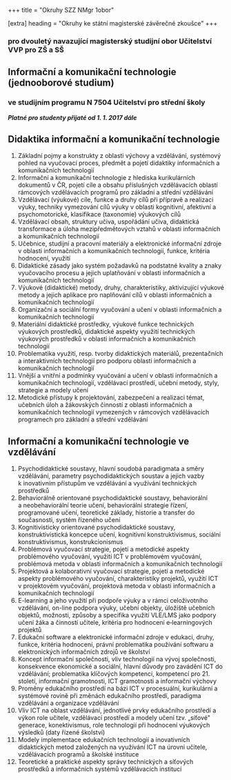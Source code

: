 +++
title = "Okruhy SZZ NMgr 1obor" 

[extra]
heading = "Okruhy ke státní magisterské závěrečné zkoušce"
+++

### pro dvouletý navazující magisterský studijní obor Učitelství VVP pro ZŠ a SŠ
## Informační a komunikační technologie (jednooborové studium)
### ve studijním programu N 7504 Učitelství pro střední školy

***Platné pro studenty přijaté od 1. 1. 2017 dále***

## **Didaktika informační a komunikační technologie**

1.  Základní pojmy a konstrukty z oblasti výchovy a vzdělávání,
    systémový pohled na vyučovací proces, předmět a pojetí didaktiky
    informačních a komunikačních technologií
2.  Informační a komunikační technologie z hlediska kurikulárních
    dokumentů v ČR, pojetí cíle a obsahu příslušných vzdělávacích
    oblastí rámcových vzdělávacích programů pro základní a střední
    vzdělávání
3.  Vzdělávací (výukové) cíle, funkce a druhy cílů při přípravě a
    realizaci výuky, techniky vymezování cílů výuky v oblasti
    kognitivní, afektivní a psychomotorické, klasifikace (taxonomie)
    výukových cílů 
4.  Vzdělávací obsah, struktury učiva, uspořádání učiva, didaktická
    transformace a úloha mezipředmětových vztahů v oblasti informačních
    a komunikačních technologií
5.  Učebnice, studijní a pracovní materiály a elektronické informační
    zdroje v oblasti informačních a komunikačních technologií, funkce,
    kritéria hodnocení, využití   
6.  Didaktické zásady jako systém požadavků na podstatné kvality a znaky
    vyučovacího procesu a jejich uplatňování v oblasti informačních a
    komunikačních technologií
7.  Výukové (didaktické) metody, druhy, charakteristiky, aktivizující
    výukové metody a jejich aplikace pro naplňování cílů v oblasti
    informačních a komunikačních technologií
8.  Organizační a sociální formy vyučování a učení v oblasti
    informačních a komunikačních technologií
9.  Materiální didaktické prostředky, výukové funkce technických
    výukových prostředků, didaktické aspekty využití technických
    výukových prostředků v oblasti informačních a komunikačních
    technologií
10. Problematika využití, resp. tvorby didaktických materiálů,
    prezentačních a interaktivních technologií pro podporu oblasti
    informačních a komunikačních technologií  
11. Vnější a vnitřní a podmínky vyučování a učení v oblasti informačních
    a komunikačních technologií, vzdělávací prostředí, učební metody,
    styly, strategie a modely učení
12. Metodické přístupy k projektování, zabezpečení a realizaci témat,
    učebních úloh a žákovských činností z oblasti informačních a
    komunikačních technologií vymezených v rámcových vzdělávacích
    programech pro základní a střední vzdělávání

## **Informační a komunikační technologie ve vzdělávání**

1.  Psychodidaktické soustavy, hlavní soudobá paradigmata a směry
    vzdělávání, parametry psychodidaktických soustav a jejich vazby
    k inovativním přístupům ve vzdělávání a využívání technických
    prostředků
2.  Behaviorálně orientované psychodidaktické soustavy, behaviorální
    a neobehaviorální teorie učení, behaviorální strategie řízení,
    programované učení, teoretické základy, historie a transfer do
    současnosti, systém řízeného učení
3.  Kognitivisticky orientované psychodidaktické soustavy,
    konstruktivistická koncepce učení, kognitivní konstruktivismus,
    sociální konstruktivismus, konstrukcionismus
4.  Problémová vyučovací strategie, pojetí a metodické aspekty
    problémového vyučování, využití ICT v problémovém vyučování,
    problémová metoda v oblasti informačních a komunikačních technologií
5.  Projektová a kolaborativní vyučovací strategie, pojetí a metodické
    aspekty problémového vyučování, charakteristiky projektů, využití
    ICT v projektovém vyučování, projektová metoda v oblasti
    informačních a komunikačních technologií
6.  E-learning a jeho využití při podpoře výuky a v rámci celoživotního
    vzdělávání, on-line podpora výuky, učební objekty, úložiště učebních
    objektů, možnosti, způsoby a specifika využití VLE/LMS jako podpory
    učení žáka a činností učitele, kritéria pro hodnocení
    e‑learningových projektů
7.  Edukační software a elektronické informační zdroje v edukaci, druhy,
    funkce, kritéria hodnocení, právní problematika používání softwaru a
    elektronických informačních zdrojů ve školství
8.  Koncept informační společnosti, vliv technologií na vývoj
    společnosti, konsekvence ekonomické a sociální, hlavní důvody pro
    zavádění ICT do vzdělávání; problematika klíčových kompetencí,
    kompetencí pro 21. století, informační gramotnosti, ICT gramotnosti
    a informační výchovy
9.  Proměny edukačního prostředí na bázi ICT v procesuální, kurikulární
    a systémové rovině při změnách edukačního prostředí, paradigma
    vzdělávání a organizace vzdělávání
10. Vliv ICT na oblast vzdělávání, jednotlivé prvky edukačního prostředí
    a výkon role učitele, vzdělávací prostředí a modely učení tzv.
    „síťové" generace, konektivismus, role technologií při hodnocení
    výukových výsledků (daty řízené školství)
11. Modely implementace edukačních technologií a inovativních
    didaktických metod založených na využívání ICT na úrovni učitele,
    vzdělávacích programů a školské instituce
12. Teoretické a praktické aspekty správy technických a síťových
    prostředků a informačních systémů vzdělávacích institucí
